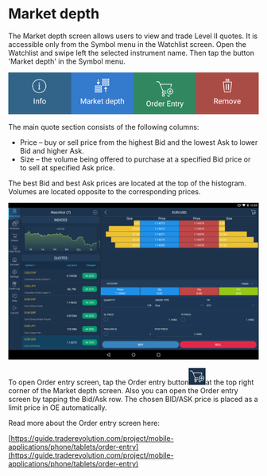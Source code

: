 # Market depth

The Market depth screen allows users to view and trade Level II quotes. It is accessible only from the Symbol menu in the Watchlist screen. Open the Watchlist and swipe left the selected instrument name. Then tap the button 'Market depth' in the Symbol menu.

![](../../../.gitbook/assets/4-copy-3.png)

The main quote section consists of the following columns:

* Price – buy or sell price from the highest Bid and the lowest Ask to lower Bid and higher Ask.
* Size – the volume being offered to purchase at a specified Bid price or to sell at specified Ask price.

The best Bid and best Ask prices are located at the top of the histogram. Volumes are located opposite to the corresponding prices.

![](../../../.gitbook/assets/md.png)

To open Order entry screen, tap the Order entry button![](../../../.gitbook/assets/oe-2.jpg)at the top right corner of the Market depth screen. Also you can open the Order entry screen by tapping the Bid/Ask row. The chosen BID/ASK price is placed as a limit price in OE automatically.

Read more about the Order entry screen here:

[https://guide.traderevolution.com/project/mobile-applications/phone/tablets/order-entry](https://guide.traderevolution.com/project/mobile-applications/phone/tablets/order-entry)

